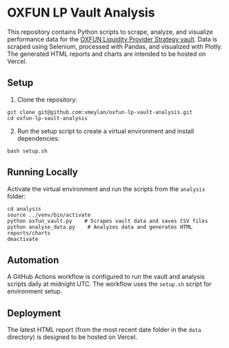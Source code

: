 # OXFUN LP Vault Analysis

This repository contains Python scripts to scrape, analyze, and visualize performance data for the [OXFUN Liquidity Provider Strategy vault](https://ox.fun/en/vaults/profile/110428). Data is scraped using Selenium, processed with Pandas, and visualized with Plotly. The generated HTML reports and charts are intended to be hosted on Vercel.

## Setup

1. Clone the repository:
```
git clone git@github.com:vmeylan/oxfun-lp-vault-analysis.git
cd oxfun-lp-vault-analysis
```

2. Run the setup script to create a virtual environment and install dependencies:
```
bash setup.sh
```

## Running Locally

Activate the virtual environment and run the scripts from the `analysis` folder:
```
cd analysis
source ../venv/bin/activate
python oxfun_vault.py    # Scrapes vault data and saves CSV files
python analyse_data.py    # Analyzes data and generates HTML reports/charts
deactivate
```

## Automation

A GitHub Actions workflow is configured to run the vault and analysis scripts daily at midnight UTC. The workflow uses the `setup.sh` script for environment setup.

## Deployment

The latest HTML report (from the most recent date folder in the `data` directory) is designed to be hosted on Vercel.
